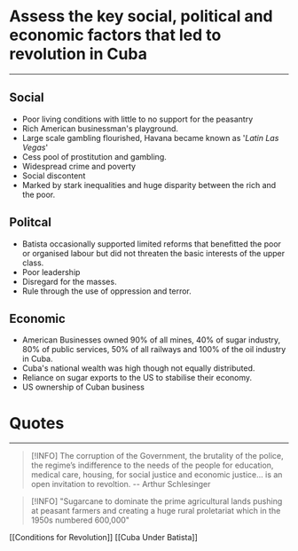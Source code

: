 # Assess the key social, political and economic factors that led to revolution in Cuba
---

## Social
- Poor living conditions with little to no support for the peasantry 
- Rich American businessman's playground. 
- Large scale gambling flourished, Havana became known as '*Latin Las Vegas*'
- Cess pool of prostitution and gambling. 
- Widespread crime and poverty
- Social discontent
- Marked by stark inequalities and huge disparity between the rich and the poor. 




## Politcal 
- Batista occasionally supported limited reforms that benefitted the poor or organised labour but did not threaten the basic interests of the upper class. 
- Poor leadership 
- Disregard for the masses. 
- Rule through the use of oppression and terror. 



## Economic 
- American Businesses owned 90% of all mines, 40% of sugar industry, 80% of public services, 50% of all railways and 100% of the oil industry in Cuba. 
- Cuba's national wealth was high though not equally distributed. 
- Reliance on sugar exports to the US to stabilise their economy. 
- US ownership of Cuban business



# Quotes
---
> [!INFO] The corruption of the Government, the brutality of the police, the regime’s indifference to the needs of the people for education, medical care, housing, for social justice and economic justice… is an open invitation to revoltion. 
  -- Arthur Schlesinger

> [!INFO] "Sugarcane to dominate the prime agricultural lands pushing at peasant farmers and creating a huge rural proletariat which in the 1950s numbered 600,000"








[[Conditions for Revolution]]
[[Cuba Under Batista]]
